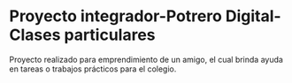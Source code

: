 # Proyecto integrador-Potrero Digital-Clases particulares
Proyecto realizado para emprendimiento de un amigo, el cual brinda ayuda en tareas o trabajos prácticos para el colegio.

